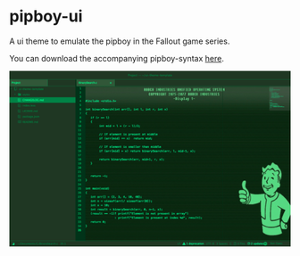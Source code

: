 # pipboy-ui
A ui theme to emulate the pipboy in the Fallout game series.

You can download the accompanying pipboy-syntax [here](https://atom.io/themes/pipboy-syntax).

![Alt text](https://raw.githubusercontent.com/theycallmemac/pipboy-ui/master/pipboyui.png)
